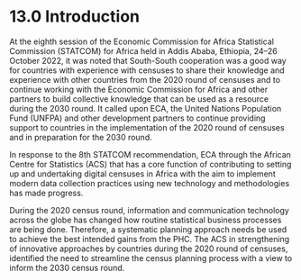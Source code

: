 # 13.0 Introduction 
At the eighth session of the Economic Commission for Africa Statistical Commission (STATCOM) for Africa held in Addis Ababa, Ethiopia, 24–26 October 2022, it was noted that South-South cooperation was a good way for countries with experience with censuses to share their knowledge and experience with other countries from the 2020 round of censuses and to continue working with the Economic Commission for Africa and other partners to build collective knowledge that can be used as a resource during the 2030 round. It called upon ECA, the United Nations Population Fund (UNFPA) and other development partners to continue providing support to countries in the implementation of the 2020 round of censuses and in preparation for the 2030 round.

In response to the 8th STATCOM recommendation, ECA through the African Centre for Statistics (ACS) that has a core function of contributing to setting up and undertaking digital censuses in Africa with the aim to implement modern data collection practices using new technology and methodologies has made progress. 

During the 2020 census round, information and communication technology across the globe has changed how routine statistical business processes are being done. Therefore, a systematic planning approach needs be used to achieve the best intended gains from the PHC. The ACS in strengthening of innovative approaches by countries during the 2020 round of censuses, identified the need to streamline the census planning process with a view to inform the 2030 census round.
